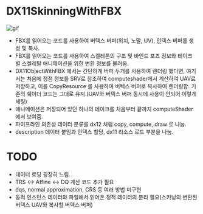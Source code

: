 # DX11SkinningWithFBX

![gif](https://media.giphy.com/media/LLz2zsyX47XXLf7cEf/giphy.gif)

- FBX를 읽어오는 코드를 사용하여 버텍스 버퍼(위치, 노말, UV), 인덱스 버퍼를 생성 및 복사. 
- FBX를 읽어오는 코드를 사용하여 스켈레톤의 구조 및 바인드 포즈 정보와 테이크 별 스켈레탈 애니메이션을 위한 변환 정보를 불러옴.
- DX11ObjectWithFBX 에서는 간단하게 버퍼 두개를 사용하여 렌더링 했다면, 여기서는 처음에 정점 정보를 SRV로 참조하여 computeshader에서 계산하여 UAV로 저장하고, 이를 CopyResource 를 사용하여 버텍스 버퍼로 복사하여 렌더링함. 기존의 쉐이더 코드는 그대로 유지.(UAV와 버텍스 버퍼 동시에 사용이 안되어 이렇게 세팅)
- 애니메이션은 저장되어 있던 하나의 테이크를 처음부터 끝까지 computeShader에서 보여줌.
- 파이프라인 의존성 데이터 분류를 dx12 처럼 copy, compute, draw 로 나눔. 
- description 데이터 붙임과 인덱스 할당,  dx11 리소스 로드 부분을 나눔.

# TODO

- 데이터 로딩 굉장히 느림.
- TRS <-> Affine <-> DQ 계산 코드 추가 필요
- dqs, normal approximation, CRS 등 여러 방법 미구현
- 동적 인스턴스 데이터와 파일에서 읽어온 정적 데이터의 분리 필요(스키닝의 변환된 버텍스 UAV와 복사할 버텍스 버퍼)
